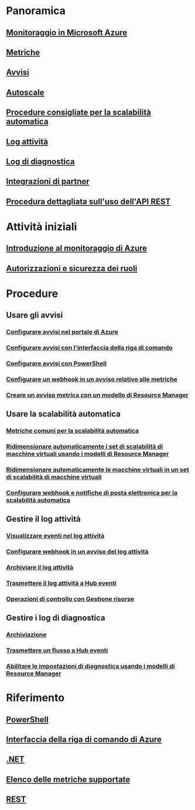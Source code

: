 # Panoramica
## [Monitoraggio in Microsoft Azure](../monitoring-and-diagnostics/monitoring-overview.md)
## [Metriche](../monitoring-and-diagnostics/monitoring-overview-metrics.md)
## [Avvisi](../monitoring-and-diagnostics/monitoring-overview-alerts.md)
## [Autoscale](../monitoring-and-diagnostics/monitoring-overview-autoscale.md)
## [Procedure consigliate per la scalabilità automatica](../monitoring-and-diagnostics/insights-autoscale-best-practices.md)
## [Log attività](../monitoring-and-diagnostics/monitoring-overview-activity-logs.md)
## [Log di diagnostica](../monitoring-and-diagnostics/monitoring-overview-of-diagnostic-logs.md)
## [Integrazioni di partner](../monitoring-and-diagnostics/monitoring-partners.md)
## [Procedura dettagliata sull'uso dell'API REST](../monitoring-and-diagnostics/monitoring-rest-api-walkthrough.md)

# Attività iniziali
## [Introduzione al monitoraggio di Azure](../monitoring-and-diagnostics/monitoring-get-started.md)
## [Autorizzazioni e sicurezza dei ruoli](../monitoring-and-diagnostics/monitoring-roles-permissions-security.md)

# Procedure
## Usare gli avvisi
### [Configurare avvisi nel portale di Azure](../monitoring-and-diagnostics/insights-alerts-portal.md)
### [Configurare avvisi con l'interfaccia della riga di comando](../monitoring-and-diagnostics/insights-alerts-command-line-interface.md)
### [Configurare avvisi con PowerShell](../monitoring-and-diagnostics/insights-alerts-powershell.md)
### [Configurare un webhook in un avviso relativo alle metriche](../monitoring-and-diagnostics/insights-webhooks-alerts.md)
### [Creare un avviso metrica con un modello di Resource Manager](../monitoring-and-diagnostics/monitoring-enable-alerts-using-template.md)
## Usare la scalabilità automatica
### [Metriche comuni per la scalabilità automatica](../monitoring-and-diagnostics/insights-autoscale-common-metrics.md)
### [Ridimensionare automaticamente i set di scalabilità di macchine virtuali usando i modelli di Resource Manager](../monitoring-and-diagnostics/insights-advanced-autoscale-virtual-machine-scale-sets.md)
### [Ridimensionare automaticamente le macchine virtuali in un set di scalabilità di macchine virtuali](../virtual-machine-scale-sets/virtual-machine-scale-sets-windows-autoscale.md)
### [Configurare webhook e notifiche di posta elettronica per la scalabilità automatica](../monitoring-and-diagnostics/insights-autoscale-to-webhook-email.md)
## Gestire il log attività
### [Visualizzare eventi nel log attività](../monitoring-and-diagnostics/insights-debugging-with-events.md)
### [Configurare webhook in un avviso del log attività](../monitoring-and-diagnostics/insights-auditlog-to-webhook-email.md)
### [Archiviare il log attività](../monitoring-and-diagnostics/monitoring-archive-activity-log.md)
### [Trasmettere il log attività a Hub eventi](../monitoring-and-diagnostics/monitoring-stream-activity-logs-event-hubs.md)
### [Operazioni di controllo con Gestione risorse](../resource-group-audit.md)
## Gestire i log di diagnostica
### [Archiviazione](../monitoring-and-diagnostics/monitoring-archive-diagnostic-logs.md)
### [Trasmettere un flusso a Hub eventi](../monitoring-and-diagnostics/monitoring-stream-diagnostic-logs-to-event-hubs.md)
### [Abilitare le impostazioni di diagnostica usando i modelli di Resource Manager](../monitoring-and-diagnostics/monitoring-enable-diagnostic-logs-using-template.md)



# Riferimento
## [PowerShell](../monitoring-and-diagnostics/insights-powershell-samples.md)
## [Interfaccia della riga di comando di Azure](../monitoring-and-diagnostics/insights-cli-samples.md)
## [.NET](https://msdn.microsoft.com/library/azure/dn802153)
## [Elenco delle metriche supportate](../monitoring-and-diagnostics/monitoring-supported-metrics.md)
## [REST](https://docs.microsoft.com/rest/api/monitor/)



<!--HONumber=Nov16_HO2-->


